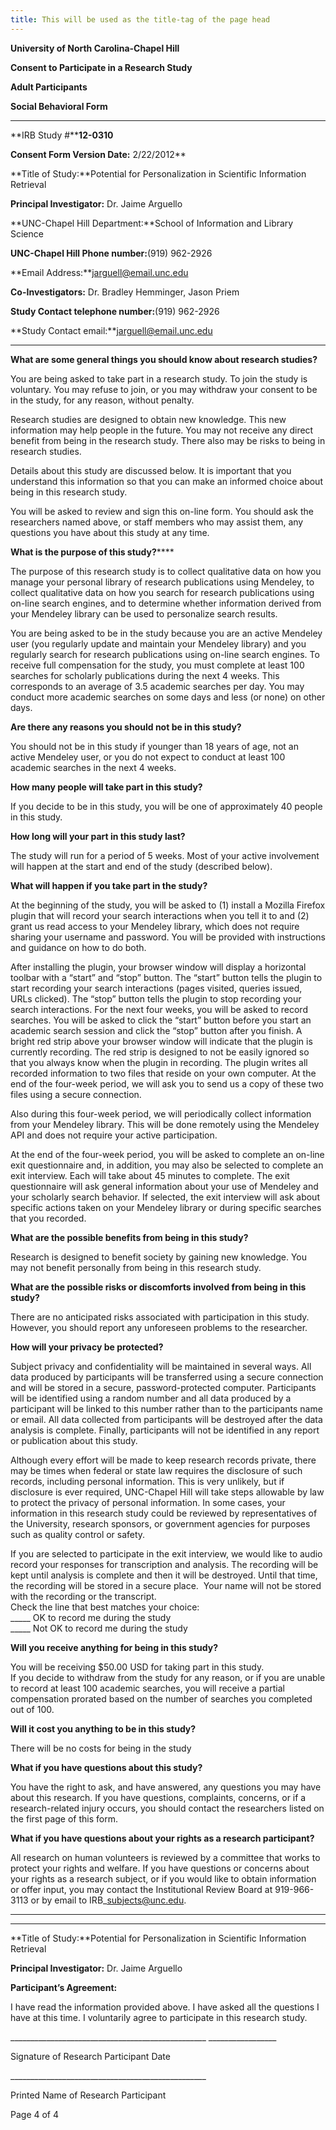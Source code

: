 ```yaml
---
title: This will be used as the title-tag of the page head
---
```


**University of North Carolina-Chapel Hill**

**Consent to Participate in a Research Study**

**Adult Participants**

**Social Behavioral Form**

____



**IRB Study \#****12-0310**

**Consent Form Version Date:** 2/22/2012**



**Title of Study:**Potential for Personalization in Scientific
Information Retrieval

**Principal Investigator:** Dr. Jaime Arguello

**UNC-Chapel Hill Department:**School of Information and Library
Science

**UNC-Chapel Hill Phone number:**(919) 962-2926

**Email Address:**jarguell@email.unc.edu

**Co-Investigators:** Dr. Bradley Hemminger, Jason Priem



**Study Contact telephone number:**(919) 962-2926



**Study Contact email:**jarguell@email.unc.edu

____



**What are some general things you should know about research studies?**

You are being asked to take part in a research study. To join the
study is voluntary. You may refuse to join, or you may withdraw
your consent to be in the study, for any reason, without penalty.



Research studies are designed to obtain new knowledge. This new
information may help people in the future. You may not receive any
direct benefit from being in the research study. There also may be
risks to being in research studies.



Details about this study are discussed below. It is important that
you understand this information so that you can make an informed
choice about being in this research study.



You will be asked to review and sign this on-line form. You should
ask the researchers named above, or staff members who may assist
them, any questions you have about this study at any time.



**What is the purpose of this study?******

The purpose of this research study is to collect qualitative data
on how you manage your personal library of research publications
using Mendeley, to collect qualitative data on how you search for
research publications using on-line search engines, and to
determine whether information derived from your Mendeley library
can be used to personalize search results.



You are being asked to be in the study because you are an active
Mendeley user (you regularly update and maintain your Mendeley
library) and you regularly search for research publications using
on-line search engines. To receive full compensation for the study,
you must complete at least 100 searches for scholarly publications
during the next 4 weeks. This corresponds to an average of 3.5
academic searches per day. You may conduct more academic searches
on some days and less (or none) on other days.



**Are there any reasons you should not be in this study?**

You should not be in this study if younger than 18 years of age,
not an active Mendeley user, or you do not expect to conduct at
least 100 academic searches in the next 4 weeks.



**How many people will take part in this study?**

If you decide to be in this study, you will be one of approximately
40 people in this study.



**How long will your part in this study last?**

The study will run for a period of 5 weeks. Most of your active
involvement will happen at the start and end of the study
(described below).



**What will happen if you take part in the study?**

At the beginning of the study, you will be asked to (1) install a
Mozilla Firefox plugin that will record your search interactions
when you tell it to and (2) grant us read access to your Mendeley
library, which does not require sharing your username and password.
You will be provided with instructions and guidance on how to do
both.



After installing the plugin, your browser window will display a
horizontal toolbar with a “start” and “stop” button. The “start”
button tells the plugin to start recording your search interactions
(pages visited, queries issued, URLs clicked). The “stop” button
tells the plugin to stop recording your search interactions. For
the next four weeks, you will be asked to record searches. You will
be asked to click the “start” button before you start an academic
search session and click the “stop” button after you finish. A
bright red strip above your browser window will indicate that the
plugin is currently recording. The red strip is designed to not be
easily ignored so that you always know when the plugin in
recording. The plugin writes all recorded information to two files
that reside on your own computer. At the end of the four-week
period, we will ask you to send us a copy of these two files using
a secure connection.



Also during this four-week period, we will periodically collect
information from your Mendeley library. This will be done remotely
using the Mendeley API and does not require your active
participation.



At the end of the four-week period, you will be asked to complete
an on-line exit questionnaire and, in addition, you may also be
selected to complete an exit interview. Each will take about 45
minutes to complete. The exit questionnaire will ask general
information about your use of Mendeley and your scholarly search
behavior. If selected, the exit interview will ask about specific
actions taken on your Mendeley library or during specific searches
that you recorded.



**What are the possible benefits from being in this study?**

Research is designed to benefit society by gaining new knowledge.
You may not benefit personally from being in this research study.





**What are the possible risks or discomforts involved from being in this study?**

There are no anticipated risks associated with participation in
this study. However, you should report any unforeseen problems to
the researcher.



**How will your privacy be protected?**

Subject privacy and confidentiality will be maintained in several
ways. All data produced by participants will be transferred using a
secure connection and will be stored in a secure,
password-protected computer. Participants will be identified using
a random number and all data produced by a participant will be
linked to this number rather than to the participants name or
email. All data collected from participants will be destroyed after
the data analysis is complete. Finally, participants will not be
identified in any report or publication about this study.



Although every effort will be made to keep research records
private, there may be times when federal or state law requires the
disclosure of such records, including personal information. This is
very unlikely, but if disclosure is ever required, UNC-Chapel Hill
will take steps allowable by law to protect the privacy of personal
information. In some cases, your information in this research study
could be reviewed by representatives of the University, research
sponsors, or government agencies for purposes such as quality
control or safety.



If you are selected to participate in the exit interview, we would
like to audio record your responses for transcription and analysis.
The recording will be kept until analysis is complete and then it
will be destroyed. Until that time, the recording will be stored in
a secure place.  Your name will not be stored with the recording or
the transcript.    
Check the line that best matches your choice:  
\_\_\_\_\_ OK to record me during the study  
\_\_\_\_\_ Not OK to record me during the study



**Will you receive anything for being in this study?**

You will be receiving $50.00 USD for taking part in this study.  
If you decide to withdraw from the study for any reason, or if you
are unable to record at least 100 academic searches, you will
receive a partial compensation prorated based on the number of
searches you completed out of 100.



**Will it cost you anything to be in this study?**

There will be no costs for being in the study





**What if you have questions about this study?**

You have the right to ask, and have answered, any questions you may
have about this research. If you have questions, complaints,
concerns, or if a research-related injury occurs, you should
contact the researchers listed on the first page of this form.







**What if you have questions about your rights as a research participant?**

All research on human volunteers is reviewed by a committee that
works to protect your rights and welfare. If you have questions or
concerns about your rights as a research subject, or if you would
like to obtain information or offer input, you may contact the
Institutional Review Board at 919-966-3113 or by email to
IRB\_subjects@unc.edu.



______
______



**Title of Study:**Potential for Personalization in Scientific
Information Retrieval



**Principal Investigator:** Dr. Jaime Arguello



**Participant’s Agreement:**



I have read the information provided above. I have asked all the
questions I have at this time. I voluntarily agree to participate
in this research study.



\_\_\_\_\_\_\_\_\_\_\_\_\_\_\_\_\_\_\_\_\_\_\_\_\_\_\_\_\_\_\_\_\_\_\_\_\_\_\_\_\_\_\_\_\_\_\_\_\_
\_\_\_\_\_\_\_\_\_\_\_\_\_\_\_\_\_

Signature of Research Participant Date



\_\_\_\_\_\_\_\_\_\_\_\_\_\_\_\_\_\_\_\_\_\_\_\_\_\_\_\_\_\_\_\_\_\_\_\_\_\_\_\_\_\_\_\_\_\_\_\_\_

Printed Name of Research Participant



Page 4 of 4



